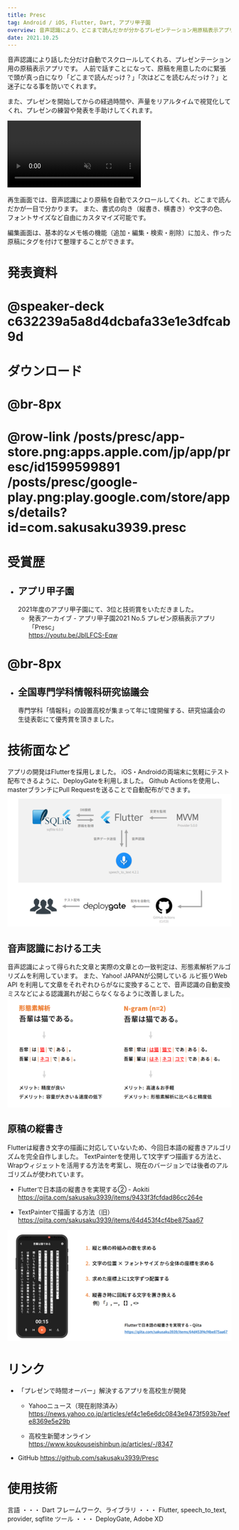 ```yaml
---
title: Presc
tag: Android / iOS, Flutter, Dart, アプリ甲子園
overview: 音声認識により、どこまで読んだかが分かるプレゼンテーション用原稿表示アプリ
date: 2021.10.25
---
```


音声認識により話した分だけ自動でスクロールしてくれる、プレゼンテーション用の原稿表示アプリです。
人前で話すことになって、原稿を用意したのに緊張で頭が真っ白になり「どこまで読んだっけ？」「次はどこを読むんだっけ？」と迷子になる事を防いでくれます。

また、プレゼンを開始してからの経過時間や、声量をリアルタイムで視覚化してくれ、プレゼンの練習や発表を手助けしてくれます。

<video src="/posts/presc/app-video.mp4" controls autoplay muted></video>

再生画面では、音声認識により原稿を自動でスクロールしてくれ、どこまで読んだかが一目で分かります。 また、書式の向き（縦書き、横書き）や文字の色、フォントサイズなど自由にカスタマイズ可能です。

編集画面は、基本的なメモ帳の機能（追加・編集・検索・削除）に加え、作った原稿にタグを付けて整理することができます。


# 発表資料
# @speaker-deck c632239a5a8d4dcbafa33e1e3dfcab9d


# ダウンロード
# @br-8px
# @row-link /posts/presc/app-store.png:apps.apple.com/jp/app/presc/id1599599891 /posts/presc/google-play.png:play.google.com/store/apps/details?id=com.sakusaku3939.presc


# 受賞歴
- ## アプリ甲子園
  2021年度のアプリ甲子園にて、3位と技術賞をいただきました。
  - 発表アーカイブ - アプリ甲子園2021 No.5 プレゼン原稿表示アプリ「Presc」  
    https://youtu.be/JblLFCS-Eqw

# @br-8px

- ## 全国専門学科情報科研究協議会
  専門学科「情報科」の設置高校が集まって年に1度開催する、研究協議会の生徒表彰にて優秀賞を頂きました。


# 技術面など
アプリの開発はFlutterを採用しました。
iOS・Androidの両端末に気軽にテスト配布できるように、DeployGateを利用しました。 Github Actionsを使用し、masterブランチにPull Requestを送ることで自動配布ができます。
![](/public/posts/presc/architecture-slide.png)

## 音声認識における工夫
音声認識によって得られた文章と実際の文章との一致判定は、形態素解析アルゴリズムを利用しています。
また、Yahoo! JAPANが公開している ルビ振りWeb API を利用して文章をそれぞれひらがなに変換することで、音声認識の自動変換ミスなどによる認識漏れが起こらなくなるように改善しました。
![](/public/posts/presc/separate-slide.png)

## 原稿の縦書き
Flutterは縦書き文字の描画に対応していないため、今回日本語の縦書きアルゴリズムを完全自作しました。
TextPainterを使用して1文字ずつ描画する方法と、Wrapウィジェットを活用する方法を考案し、現在のバージョンでは後者のアルゴリズムが使われています。

- Flutterで日本語の縦書きを実現する② - Aokiti
  https://qiita.com/sakusaku3939/items/9433f3fcfdad86cc264e

- TextPainterで描画する方法（旧）
  https://qiita.com/sakusaku3939/items/64d453f4cf4be875aa67

![](/public/posts/presc/vertical-slide.png)


# リンク
- 「プレゼンで時間オーバー」解決するアプリを高校生が開発
  - Yahooニュース（現在削除済み）
    https://news.yahoo.co.jp/articles/ef4c1e6e6dc0843e9473f593b7eefe8369e5e29b

  - 高校生新聞オンライン
    https://www.koukouseishinbun.jp/articles/-/8347

- GitHub
  https://github.com/sakusaku3939/Presc


# 使用技術
言語 ・・・ Dart
フレームワーク、ライブラリ ・・・ Flutter, speech_to_text, provider, sqflite
ツール ・・・ DeployGate, Adobe XD